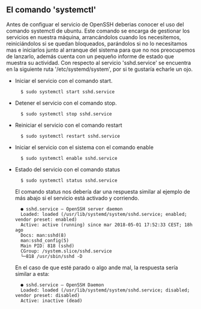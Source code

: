 
## El comando 'systemctl'
Antes de configuar el servicio de OpenSSH deberias conocer el uso del comando systemctl de ubuntu. Este comando se encarga de gestionar los servicios en nuestra máquina, arrancándolos cuando los necesitemos, reiniciándolos si se quedan bloqueados, parándolos si no lo necesitamos mas e iniciarlos junto al arranque del sistema para que no nos preocupemos de lanzarlo, además cuenta con un pequeño informe de estado que muestra su actividad. Con respecto al servicio 'sshd.service' se encuentra en la siguiente ruta '/etc/systemd/system', por si te gustaría echarle un ojo.

- Iniciar el servicio con el comando start.

        $ sudo systemctl start sshd.service

- Detener el servicio con el comando stop.

        $ sudo systemctl stop sshd.service

- Reiniciar el servicio con el comando restart

        $ sudo systemctl restart sshd.service

- Iniciar el servicio con el sistema con el comando enable

        $ sudo systemctl enable sshd.service

- Estado del servicio con el comando status

        $ sudo systemctl status sshd.service

    El comando status nos debería dar una respuesta similar al ejemplo de más abajo si el servicio está activado y corriendo.

        ● sshd.service – OpenSSH server daemon
        Loaded: loaded (/usr/lib/systemd/system/sshd.service; enabled; vendor preset: enabled)
        Active: active (running) since mar 2018-05-01 17:52:33 CEST; 18h ago
        Docs: man:sshd(8)
        man:sshd_config(5)
        Main PID: 818 (sshd)
        CGroup: /system.slice/sshd.service
        └─818 /usr/sbin/sshd -D
    
    En el caso de que esté parado o algo ande mal, la respuesta sería similar a esta:

        ● sshd.service – OpenSSH Daemon
        Loaded: loaded (/usr/lib/systemd/system/sshd.service; disabled; vendor preset: disabled)
        Active: inactive (dead)
